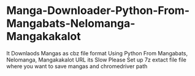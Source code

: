 # Manga-Downloader-Python-From-Mangabats-Nelomanga-Mangakakalot
It Downlaods Mangas as cbz file format Using Python From Mangabats, Nelomanga, Mangakakalot URL its Slow
Please Set up 7z extact file file where you want to save mangas and chromedriver path
